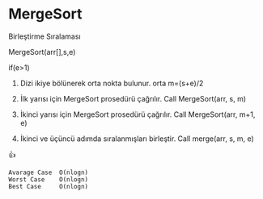 # MergeSort
Birleştirme Sıralaması

MergeSort(arr[],s,e)

if(e>1)
  1. Dizi ikiye bölünerek orta nokta bulunur. 
      orta m=(s+e)/2
      
  2. İlk yarısı için MergeSort prosedürü çağrılır. 
      Call MergeSort(arr, s, m)
      
  3. İkinci yarısı için MergeSort prosedürü çağrılır. 
      Call MergeSort(arr, m+1, e)
      
  4. İkinci ve üçüncü adımda sıralanmışları birleştir.
      Call merge(arr, s, m, e)
      

:+1:

```
Avarage Case  O(nlogn)
Worst Case    O(nlogn)
Best Case     O(nlogn)
```

  
